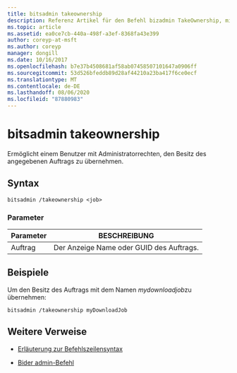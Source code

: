 ```yaml
---
title: bitsadmin takeownership
description: Referenz Artikel für den Befehl bizadmin TakeOwnership, mit dem ein Benutzer mit Administratorrechten den Besitz des angegebenen Auftrags übernimmt.
ms.topic: article
ms.assetid: ea0ce7cb-440a-498f-a3ef-8368fa43e399
author: coreyp-at-msft
ms.author: coreyp
manager: dongill
ms.date: 10/16/2017
ms.openlocfilehash: b7e37b4508681af58ab07458507101647a0906ff
ms.sourcegitcommit: 53d526bfeddb89d28af44210a23ba417f6ce0ecf
ms.translationtype: MT
ms.contentlocale: de-DE
ms.lasthandoff: 08/06/2020
ms.locfileid: "87880983"
---
```

# <a name="bitsadmin-takeownership"></a>bitsadmin takeownership

Ermöglicht einem Benutzer mit Administratorrechten, den Besitz des angegebenen Auftrags zu übernehmen.

## <a name="syntax"></a>Syntax

```
bitsadmin /takeownership <job>
```

### <a name="parameters"></a>Parameter

| Parameter | BESCHREIBUNG |
| --------- | ---------- |
| Auftrag | Der Anzeige Name oder GUID des Auftrags. |

## <a name="examples"></a>Beispiele

Um den Besitz des Auftrags mit dem Namen *mydownloadjob*zu übernehmen:

```
bitsadmin /takeownership myDownloadJob
```

## <a name="additional-references"></a>Weitere Verweise

- [Erläuterung zur Befehlszeilensyntax](command-line-syntax-key.md)

- [Bider admin-Befehl](bitsadmin.md)
